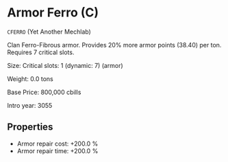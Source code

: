 # Armor Ferro (C)

`CFERRO` (Yet Another Mechlab)

Clan Ferro-Fibrous armor. Provides 20% more armor points (38.40) per ton. Requires 7 critical slots.

Size: Critical slots: 1 (dynamic: 7) (armor)

Weight: 0.0 tons

Base Price: 800,000 cbills

Intro year: 3055

## Properties
* Armor repair cost: +200.0 %
* Armor repair time: +200.0 %
